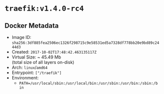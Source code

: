 # `traefik:v1.4.0-rc4`

## Docker Metadata

- Image ID: `sha256:3df885fea2506ec1326f298715c9e58531ed5a7328df778bb20e9bd89c2444d3`
- Created: `2017-10-02T17:48:42.463135117Z`
- Virtual Size: ~ 45.49 Mb  
  (total size of all layers on-disk)
- Arch: `linux`/`amd64`
- Entrypoint: `["/traefik"]`
- Environment:
  - `PATH=/usr/local/sbin:/usr/local/bin:/usr/sbin:/usr/bin:/sbin:/bin`
